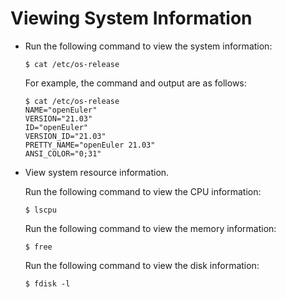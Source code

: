 # Viewing System Information

-   Run the following command to view the system information:

    ```
    $ cat /etc/os-release
    ```

    For example, the command and output are as follows:

    ```
    $ cat /etc/os-release
    NAME="openEuler"
    VERSION="21.03"
    ID="openEuler"
    VERSION_ID="21.03"
    PRETTY_NAME="openEuler 21.03"
    ANSI_COLOR="0;31"
    ```


-   View system resource information.

    Run the following command to view the CPU information:

    ```
    $ lscpu
    ```

    Run the following command to view the memory information:

    ```
    $ free
    ```

    Run the following command to view the disk information:

    ```
    $ fdisk -l
    ```


